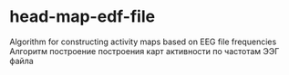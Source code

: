 # head-map-edf-file
Algorithm for constructing activity maps based on EEG file frequencies Алгоритм построение построения карт активности по частотам ЭЭГ файла
